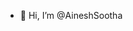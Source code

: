 - 👋 Hi, I’m @AineshSootha

<!---
AineshSootha/AineshSootha is a ✨ special ✨ repository because its `README.md` (this file) appears on your GitHub profile.
You can click the Preview link to take a look at your changes.
--->
